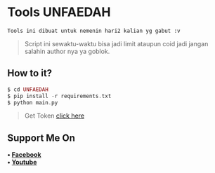 # Tools UNFAEDAH
```
Tools ini dibuat untuk nemenin hari2 kalian yg gabut :v
```
> Script ini sewaktu-waktu bisa jadi limit ataupun coid jadi jangan salahin author nya ya goblok.
## How to it?
```php
$ cd UNFAEDAH
$ pip install -r requirements.txt
$ python main.py
```
> Get Token [click here](https://cutt.ly/TokenToolsUnfaedah)
## Support Me On
<b>• [Facebook](https://m.facebook.com/dhasilva.junior.3)</b>
<br>
<b>• [Youtube](https://www.youtube.com/channel/UCLRXFyMN0L8yH9F-xxOd7Og)</b>
</br>
